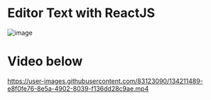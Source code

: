 # Editor Text with ReactJS

![image](https://user-images.githubusercontent.com/83123090/134208255-d8b851a4-a6e5-4326-b520-9be3e69a37fd.png)


# Video below

https://user-images.githubusercontent.com/83123090/134211489-e8f0fe76-8e5a-4902-8039-f136dd28c9ae.mp4

